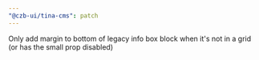 ```yaml
---
"@czb-ui/tina-cms": patch
---
```


Only add margin to bottom of legacy info box block when it's not in a grid (or has the small prop disabled)
